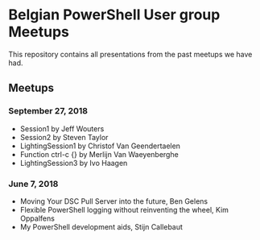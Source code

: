 # Belgian PowerShell User group Meetups

This repository contains all presentations from the past meetups we have had.

## Meetups

### September 27, 2018
* Session1 by Jeff Wouters
* Session2 by Steven Taylor
* LightingSession1 by Christof Van Geendertaelen
* Function ctrl-c {} by Merlijn Van Waeyenberghe
* LightingSession3 by Ivo Haagen

### June 7, 2018
* Moving Your DSC Pull Server into the future, Ben Gelens
* Flexible PowerShell logging without reinventing the wheel, Kim Oppalfens
* My PowerShell development aids, Stijn Callebaut

